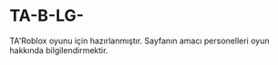 # TA-B-LG-
TA'Roblox oyunu için hazırlanmıştır. Sayfanın amacı personelleri oyun hakkında bilgilendirmektir.
